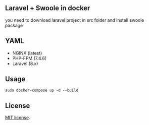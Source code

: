 ## Laravel + Swoole in docker
you need to download laravel project in src folder and install swoole package

## YAML
- NGINX (latest)
- PHP-FPM (7.4.6)
- Laravel (8.x)

## Usage
```
sudo docker-compose up -d --build
```

## License
[MIT license](http://opensource.org/licenses/MIT).
